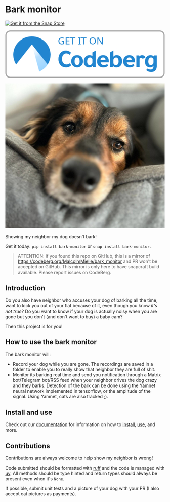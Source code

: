 # Bark monitor

[![Get it from the Snap Store](https://snapcraft.io/static/images/badges/en/snap-store-black.svg)](https://snapcraft.io/bark-monitor)

[![Get it on Codeberg](/images/codeberg.png)](https://codeberg.org/MalcolmMielle/bark_monitor)

![my dog](images/watson.jpg)

Showing my neighbor my dog doesn't bark!

Get it today: `pip install bark-monitor` or `snap install bark-monitor`.

> ATTENTION: if you found this repo on GitHub, this is a mirror of <https://codeberg.org/MalcolmMielle/bark_monitor> and PR won't be accepted on GitHub.
> This mirror is only here to have snapcraft build available.
> Please report issues on CodeBerg.

## Introduction

Do you also have neighbor who accuses your dog of barking all the time, want to kick you out of your flat because of it, even though you know _it's not true_?
Do you want to know if your dog is actually noisy when you are gone but you don't (and don't want to buy) a baby cam?

Then this project is for you!

## How to use the bark monitor

The bark monitor will:

* Record your dog while you are gone.
  The recordings are saved in a folder to enable you to really show that neighbor they are full of shit.
* Monitor its barking real time and send you notification through a Matrix bot/Telegram bot/RSS feed when your neighbor drives the dog crazy and they barks.
  Detection of the bark can be done using the [Yamnet](https://www.tensorflow.org/hub/tutorials/yamnet) neural network implemented in tensorflow, or the amplitude of the signal.
  Using Yamnet, cats are also tracked ;).

## Install and use

Check out our [documentation](https://malcolmmielle.codeberg.page/bark_monitor/@pages/) for information on how to [install](https://malcolmmielle.codeberg.page/bark_monitor/@pages/install/), [use](https://malcolmmielle.codeberg.page/bark_monitor/@pages/record/), and more.

## Contributions

Contributions are always welcome to help show my neighbor is wrong!

Code submitted should be formatted with [ruff](https://docs.astral.sh/ruff/) and the code is managed with [uv](https://docs.astral.sh/uv/).
All methods should be type hinted and return types should always be present even when it's `None`.

If possible, submit unit tests and a picture of your dog with your PR (I also accept cat pictures as payments).
